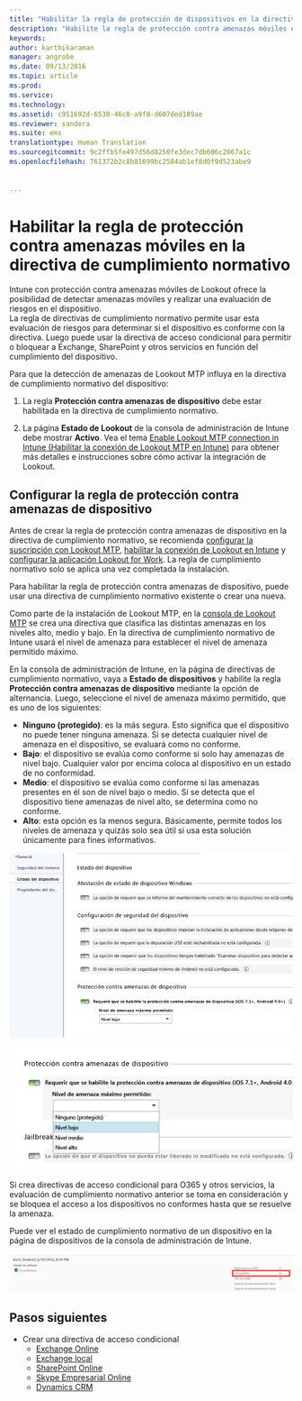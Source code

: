```yaml
---
title: "Habilitar la regla de protección de dispositivos en la directiva de cumplimiento normativo | Microsoft Intune"
description: "Habilite la regla de protección contra amenazas móviles en la directiva de cumplimiento normativo del dispositivo."
keywords: 
author: karthikaraman
manager: angrobe
ms.date: 09/13/2016
ms.topic: article
ms.prod: 
ms.service: 
ms.technology: 
ms.assetid: c951692d-6538-46c0-a9f0-d607ded189ae
ms.reviewer: sandera
ms.suite: ems
translationtype: Human Translation
ms.sourcegitcommit: 9c2ffb5fe497d56d8250fe3dec7db606c2067a1c
ms.openlocfilehash: 761372b2c8b81699bc2584ab1ef8d0f9d523abe9


---
```


# Habilitar la regla de protección contra amenazas móviles en la directiva de cumplimiento normativo
Intune con protección contra amenazas móviles de Lookout ofrece la posibilidad de detectar amenazas móviles y realizar una evaluación de riesgos en el dispositivo.  
La regla de directivas de cumplimiento normativo permite usar esta evaluación de riesgos para determinar si el dispositivo es conforme con la directiva. Luego puede usar la directiva de acceso condicional para permitir o bloquear a Exchange, SharePoint y otros servicios en función del cumplimiento del dispositivo.

Para que la detección de amenazas de Lookout MTP influya en la directiva de cumplimiento normativo del dispositivo:

1.  La regla **Protección contra amenazas de dispositivo** debe estar habilitada en la directiva de cumplimiento normativo.

2.  La página **Estado de Lookout** de la consola de administración de Intune debe mostrar **Activo**. Vea el tema [Enable Lookout MTP connection in Intune (Habilitar la conexión de Lookout MTP en Intune)](enable-lookout-mtp-connection-in-intune.md) para obtener más detalles e instrucciones sobre cómo activar la integración de Lookout.


## Configurar la regla de protección contra amenazas de dispositivo

Antes de crear la regla de protección contra amenazas de dispositivo en la directiva de cumplimiento normativo, se recomienda [configurar la suscripción con Lookout MTP](set-up-your-subscription-with-lookout-mtp.md), [habilitar la conexión de Lookout en Intune](enable-lookout-mtp-connection-in-intune.md) y [configurar la aplicación Lookout for Work](configure-and-deploy-lookout-for-work-apps.md). La regla de cumplimiento normativo solo se aplica una vez completada la instalación.

Para habilitar la regla de protección contra amenazas de dispositivo, puede usar una directiva de cumplimiento normativo existente o crear una nueva.

Como parte de la instalación de Lookout MTP, en la [consola de Lookout MTP](https://aad.lookout.com) se crea una directiva que clasifica las distintas amenazas en los niveles alto, medio y bajo. En la directiva de cumplimiento normativo de Intune usará el nivel de amenaza para establecer el nivel de amenaza permitido máximo.

En la consola de administración de Intune, en la página de directivas de cumplimiento normativo, vaya a **Estado de dispositivos** y habilite la regla **Protección contra amenazas de dispositivo** mediante la opción de alternancia. Luego, seleccione el nivel de amenaza máximo permitido, que es uno de los siguientes:
* **Ninguno (protegido)**: es la más segura.  Esto significa que el dispositivo no puede tener ninguna amenaza.  Si se detecta cualquier nivel de amenaza en el dispositivo, se evaluará como no conforme.  
* **Bajo**: el dispositivo se evalúa como conforme si solo hay amenazas de nivel bajo. Cualquier valor por encima coloca al dispositivo en un estado de no conformidad.
* **Medio**: el dispositivo se evalúa como conforme si las amenazas presentes en él son de nivel bajo o medio. Si se detecta que el dispositivo tiene amenazas de nivel alto, se determina como no conforme.
* **Alto**: esta opción es la menos segura. Básicamente, permite todos los niveles de amenaza y quizás solo sea útil si usa esta solución únicamente para fines informativos.

![captura de pantalla que muestra el valor de la regla de protección contra amenazas de dispositivo ](../media/mtp/mtp-compliance-policy-rule.png)

![captura de pantalla que muestra la opción de nivel de amenaza del valor de la regla de protección contra amenazas de dispositivo](../media/mtp/mtp-compliance-policy-setting.png)

Si crea directivas de acceso condicional para O365 y otros servicios, la evaluación de cumplimiento normativo anterior se toma en consideración y se bloquea el acceso a los dispositivos no conformes hasta que se resuelve la amenaza.

Puede ver el estado de cumplimiento normativo de un dispositivo en la página de dispositivos de la consola de administración de Intune.

![captura de pantalla de la página de dispositivos de la consola de administración de Intune que muestra el estado de cumplimiento normativo de un dispositivo](../media/mtp/mtp-device-status-intune-console.png)

## Pasos siguientes
* Crear una directiva de acceso condicional
  * [Exchange Online](restrict-access-to-exchange-online-with-microsoft-intune.md)
  * [Exchange local](restrict-access-to-exchange-onpremises-with-microsoft-intune.md)
  * [SharePoint Online](restrict-access-to-sharepoint-online-with-microsoft-intune.md)
  * [Skype Empresarial Online](restrict-access-to-skype-for-business-online-with-microsoft-intune,md)
  * [Dynamics CRM](restrict-access-to-dynamics-crm-online-with-microsoft-intune.md)



<!--HONumber=Sep16_HO2-->


